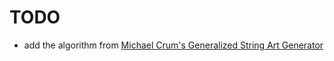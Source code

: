 # TODO

- add the algorithm from [Michael Crum's Generalized String Art Generator](https://michael-crum.com/string_art_generator/)